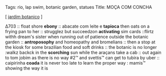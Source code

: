 Tags: rio, lap swim, botanic garden, statues
Title: MOÇA COM CONCHA
  
[ [jardim botanico](https://maps.app.goo.gl/wjSiGUZokPYsCseKA) ]

∆703 :: float shore **ebony** :: abacate com leite e **tapioca** then oats on a frying pan to her :: strugglez but succeedzon **activating** sim cards ::flirtz withh dream's sister when running out of patience outside the botanic garden :: **antroposophy** and homeopathy and bromelians :: then a stop at the kiosk for some brazilian food and soft drinks :: the botanic is no longer :walkz backck in the **scorching** sun while the araçans take a cab :: out again to tom jobim as there is no way #2™ and svettis™ can get to tubira by uber :: caipirinha **coada** it is never too late to learn the proper way : mamis™ showing the way it is  
